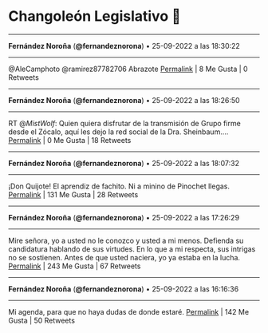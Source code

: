 # Changoleón Legislativo 🙈
*****
**Fernández Noroña** (**@fernandeznorona**) • 25-09-2022 a las 18:30:22
*****
@AleCamphoto @ramirez87782706 Abrazote
[Permalink](https://twitter.com/fernandeznorona/status/1574224832845193217) | 8 Me Gusta | 0 Retweets
*****
**Fernández Noroña** (**@fernandeznorona**) • 25-09-2022 a las 18:26:50
*****
RT @_MistWolf_: Quien quiera disfrutar de la transmisión de Grupo firme desde el Zócalo, aquí les dejo la red social de la Dra. Sheinbaum.…
[Permalink](https://twitter.com/fernandeznorona/status/1574223943371628544) | 0 Me Gusta | 18 Retweets
*****
**Fernández Noroña** (**@fernandeznorona**) • 25-09-2022 a las 18:07:32
*****
¡Don Quijote! El aprendiz de fachito. Ni a minino de Pinochet llegas.
[Permalink](https://twitter.com/fernandeznorona/status/1574219088192323584) | 131 Me Gusta | 28 Retweets
*****
**Fernández Noroña** (**@fernandeznorona**) • 25-09-2022 a las 17:26:29
*****
Mire señora, yo a usted no le conozco y usted a mi menos. Defienda su candidatura hablando de sus virtudes. En lo que a mi respecta, sus intrigas no se sostienen. Antes de que usted naciera, yo ya estaba en la lucha.
[Permalink](https://twitter.com/fernandeznorona/status/1574208757646741504) | 243 Me Gusta | 67 Retweets
*****
**Fernández Noroña** (**@fernandeznorona**) • 25-09-2022 a las 16:16:36
*****
Mi agenda, para que no haya dudas de donde estaré.
[Permalink](https://twitter.com/fernandeznorona/status/1574191171148124160) | 142 Me Gusta | 50 Retweets